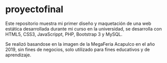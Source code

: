 # proyectofinal
Este repositorio muestra mi primer diseño y maquetación de una web estática desarrollada durante mi curso en la universidad, 
se desarrolla con HTML5, CSS3, JavaScrippt, PHP, Bootstrap 3 y MySQL. 

Se realizó basandose en la imagen de la MegaFeria Acapulco en el año 2019, sin fines de negocios, solo utilizado para fines educativos y de aprendizaje.
